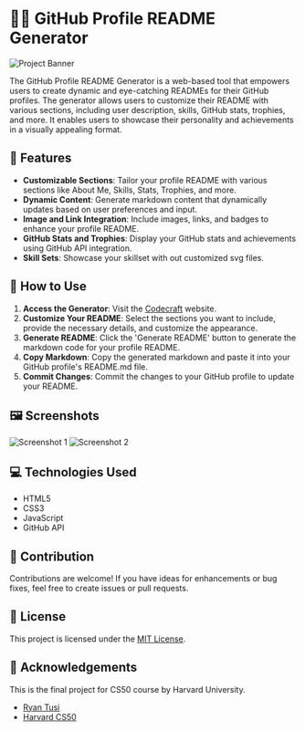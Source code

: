 # 👨‍💻 GitHub Profile README Generator

![Project Banner](images/banner.png)

The GitHub Profile README Generator is a web-based tool that empowers users to create dynamic and eye-catching READMEs for their GitHub profiles. The generator allows users to customize their README with various sections, including user description, skills, GitHub stats, trophies, and more. It enables users to showcase their personality and achievements in a visually appealing format.

## 🚀 Features

- **Customizable Sections**: Tailor your profile README with various sections like About Me, Skills, Stats, Trophies, and more.
- **Dynamic Content**: Generate markdown content that dynamically updates based on user preferences and input.
- **Image and Link Integration**: Include images, links, and badges to enhance your profile README.
- **GitHub Stats and Trophies**: Display your GitHub stats and achievements using GitHub API integration.
- **Skill Sets**: Showcase your skillset with out customized svg files.

## 📝 How to Use

1. **Access the Generator**: Visit the [Codecraft](https://your-generator-url.com) website.
2. **Customize Your README**: Select the sections you want to include, provide the necessary details, and customize the appearance.
3. **Generate README**: Click the 'Generate README' button to generate the markdown code for your profile README.
4. **Copy Markdown**: Copy the generated markdown and paste it into your GitHub profile's README.md file.
5. **Commit Changes**: Commit the changes to your GitHub profile to update your README.

## 🖼️ Screenshots

![Screenshot 1](images/screenshot1.png)
![Screenshot 2](images/screenshot2.png)

## 💻 Technologies Used

- HTML5
- CSS3
- JavaScript
- GitHub API

## 🤝 Contribution

Contributions are welcome! If you have ideas for enhancements or bug fixes, feel free to create issues or pull requests.

## 📄 License

This project is licensed under the [MIT License](LICENSE).

## 🙏 Acknowledgements

This is the final project for CS50 course by Harvard University.

- [Ryan Tusi](https://github.com/ryantusi/)
- [Harvard CS50](https://pll.harvard.edu/course/cs50-introduction-computer-science)

